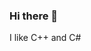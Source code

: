 ### Hi there 👋
I like C++ and C# 
<!--
**kacperks/kacperks** is a ✨ _special_ ✨ repository because its `README.md` (this file) appears on your GitHub profile.



